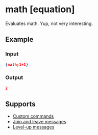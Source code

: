 # math [equation]

Evaluates math. Yup, not very interesting.

## Example

### Input

```json
{math;1+1}
```

### Output

```json
2
```

## Supports

* [Custom commands](/Modules/custom_commands/)
* [Join and leave messages](/Modules/join_leave_messages/)
* [Level-up messages](/Modules/levels/)
